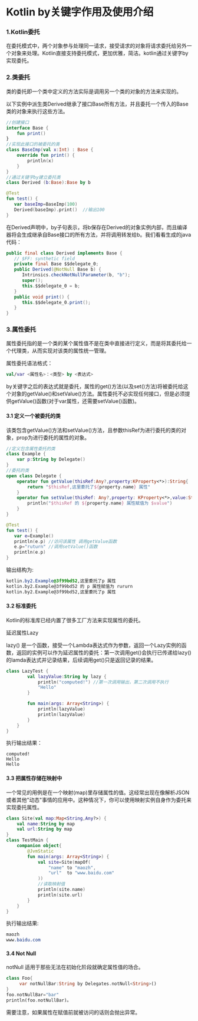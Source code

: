 # Kotlin by关键字作用及使用介绍

### 1.Kotlin委托

在委托模式中，两个对象参与处理同一请求，接受请求的对象将请求委托给另外一个对象来处理。Kotlin直接支持委托模式，更加优雅，简洁。kotlin通过关键字by实现委托。

### 2.类委托

类的委托即一个类中定义的方法实际是调用另一个类的对象的方法来实现的。

以下实例中派生类Derived继承了接口Base所有方法，并且委托一个传入的Base类的对象来执行这些方法。

```kotlin
//创建接口
interface Base {
    fun print()
}
//实现此接口的被委托的类
class BaseImp(val x:Int) : Base {
    override fun print() {
        println(x)
    }
}
//通过关键字by建立委托类
class Derived (b:Base):Base by b

@Test
fun test() {
   var baseImp=BaseImp(100)
   Derived(baseImp).print()  //输出100
}
```

在Derived声明中，by子句表示，将b保存在Derived的对象实例内部，而且编译器将会生成继承自Base接口的所有方法，并将调用转发给b。我们看看生成的java代码：

```java
public final class Derived implements Base {
   // $FF: synthetic field
   private final Base $$delegate_0;
   public Derived(@NotNull Base b) {
      Intrinsics.checkNotNullParameter(b, "b");
      super();
      this.$$delegate_0 = b;
   }
   public void print() {
      this.$$delegate_0.print();
   }
}
```

### 3.属性委托

属性委托指的是一个类的某个属性值不是在类中直接进行定义，而是将其委托给一个代理类，从而实现对该类的属性统一管理。

属性委托语法格式：

```kotlin
val/var <属性名>：<类型> by <表达式>
```

by关键字之后的表达式就是委托，属性的get()方法(以及set()方法)将被委托给这个对象的getValue()和setValue()方法。属性委托不必实现任何接口，但是必须提供getValue()函数(对于var属性，还需要setValue()函数)。

#### 3.1 定义一个被委托的类

该类包含getValue()方法和setValue()方法，且参数thisRef为进行委托的类的对象，prop为进行委托的属性的对象。

```kotlin
//定义包含属性委托的类
class Example {
    var p:String by Delegate()
}
//委托的类
open class Delegate {
    operator fun getValue(thisRef:Any?,property:KProperty<*>):String{
        return "$thisRef,这里委托了${property.name} 属性"
    }
    operator fun setValue(thisRef: Any?,property: KProperty<*>,value:String){
        println("$thisRef 的 ${property.name} 属性赋值为 $value")
    }
}

@Test
fun test() { 
   var e=Example()
   println(e.p) //访问该属性 调用getValue函数
   e.p="ruturn" //调用setValue()函数
   println(e.p)
}
```

输出结构为:

```css
kotlin.by2.Example@3f99bd52,这里委托了p 属性
kotlin.by2.Example@3f99bd52 的 p 属性赋值为 rururn
kotlin.by2.Example@3f99bd52,这里委托了p 属性
```

#### 3.2 标准委托

Kotlin的标准库已经内置了很多工厂方法来实现属性的委托。

延迟属性Lazy

lazy() 是一个函数，接受一个Lambda表达式作为参数，返回一个Lazy<T>实例的函数，返回的实例可以作为延迟属性的委托：第一次调用get()会执行已传递给lazy()的lamda表达式并记录结果，后续调用get()只是返回记录的结果。

```kotlin
class LazyTest {
        val lazyValue:String by lazy {
            println("computed!") //第一次调用输出，第二次调用不执行
            "Hello"
        }

        fun main(args: Array<String>) {
            println(lazyValue)
            println(lazyValue)
        }
    }
}
```

执行输出结果：

```undefined
computed!
Hello
Hello
```

#### 3.3 把属性存储在映射中

一个常见的用例是在一个映射(map)里存储属性的值。这经常出现在像解析JSON或者其他"动态"事情的应用中。这种情况下，你可以使用映射实例自身作为委托来实现委托属性。

```kotlin
class Site(val map:Map<String,Any?>) {
    val name:String by map
    val url:String by map
}
class TestMain {
    companion object{
        @JvmStatic
        fun main(args: Array<String>) {
            val site=Site(mapOf(
                "name" to "maozh",
                "url"  to "www.baidu.com"
            ))
            //读取映射值
            println(site.name)
            println(site.url)
        }
    }
}
```

执行输出结果:

```css
maozh
www.baidu.com
```

#### 3.4 Not Null

notNull 适用于那些无法在初始化阶段就确定属性值的场合。

```dart
class Foo{
     var notNullBar:String by Delegates.notNull<String>()
}
foo.notNullBar="bar"
println(foo.notNullBar)。
```

需要注意，如果属性在赋值前就被访问的话则会抛出异常。
